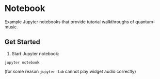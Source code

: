 # Notebook
Example Jupyter notebooks that provide tutorial walkthroughs of quantum-music.

## Get Started
1. Start Jupyter notebook:
```
jupyter notebook
```

(for some reason `jupyter-lab` cannot play widget audio correctly)
